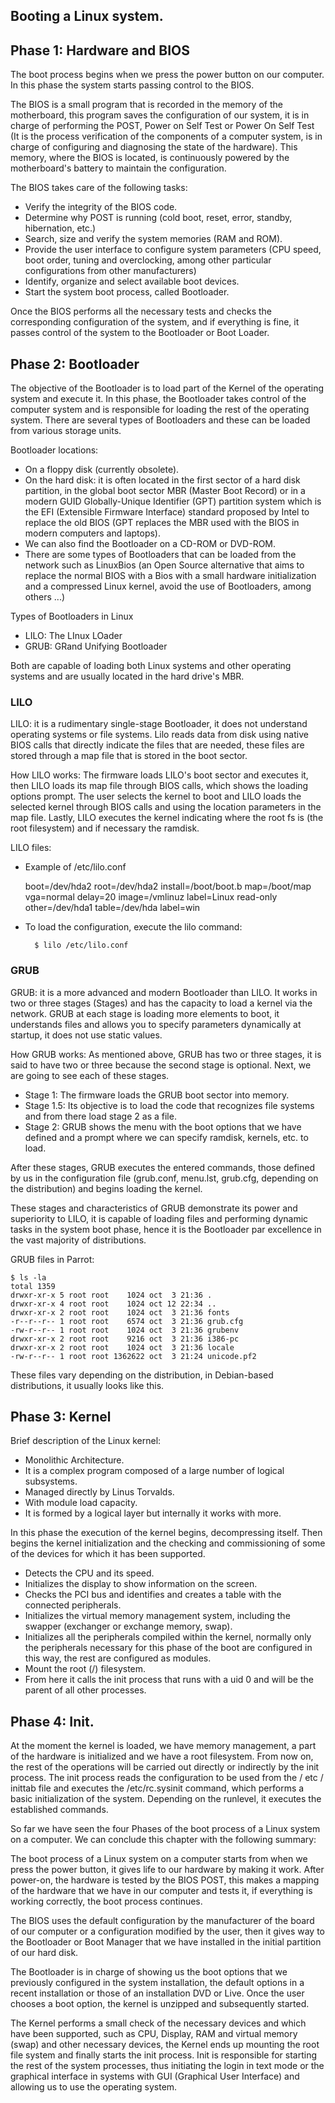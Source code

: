## Booting a Linux system.

## Phase 1: Hardware and BIOS

The boot process begins when we press the power button on our computer. In this phase the system starts passing control to the BIOS.

The BIOS is a small program that is recorded in the memory of the motherboard, this program saves the configuration of our system, it is in charge of performing the POST, Power on Self Test or Power On Self Test (It is the process verification of the components of a computer system, is in charge of configuring and diagnosing the state of the hardware). This memory, where the BIOS is located, is continuously powered by the motherboard's battery to maintain the configuration.

The BIOS takes care of the following tasks:

  - Verify the integrity of the BIOS code.
  - Determine why POST is running (cold boot, reset, error, standby, hibernation, etc.)
  - Search, size and verify the system memories (RAM and ROM).
  - Provide the user interface to configure system parameters (CPU speed, boot order, tuning and overclocking, among other particular configurations from other manufacturers)
  - Identify, organize and select available boot devices.
  - Start the system boot process, called Bootloader.

Once the BIOS performs all the necessary tests and checks the corresponding configuration of the system, and if everything is fine, it passes control of the system to the Bootloader or Boot Loader.

## Phase 2: Bootloader

The objective of the Bootloader is to load part of the Kernel of the operating system and execute it. In this phase, the Bootloader takes control of the computer system and is responsible for loading the rest of the operating system. There are several types of Bootloaders and these can be loaded from various storage units.

Bootloader locations:

  - On a floppy disk (currently obsolete).
  - On the hard disk: it is often located in the first sector of a hard disk partition, in the global boot sector MBR (Master Boot Record) or in a modern GUID Globally-Unique Identifier (GPT) partition system which is the EFI (Extensible Firmware Interface) standard proposed by Intel to replace the old BIOS (GPT replaces the MBR used with the BIOS in modern computers and laptops).
  - We can also find the Bootloader on a CD-ROM or DVD-ROM.
  - There are some types of Bootloaders that can be loaded from the network such as LinuxBios (an Open Source alternative that aims to replace the normal BIOS with a Bios with a small hardware initialization and a compressed Linux kernel, avoid the use of Bootloaders, among others ...)

Types of Bootloaders in Linux

  - LILO: The LInux LOader
  - GRUB: GRand Unifying Bootloader

Both are capable of loading both Linux systems and other operating systems and are usually located in the hard drive's MBR.

### LILO
LILO: it is a rudimentary single-stage Bootloader, it does not understand operating systems or file systems. Lilo reads data from disk using native BIOS calls that directly indicate the files that are needed, these files are stored through a map file that is stored in the boot sector.

How LILO works: The firmware loads LILO's boot sector and executes it, then LILO loads its map file through BIOS calls, which shows the loading options prompt. The user selects the kernel to boot and LILO loads the selected kernel through BIOS calls and using the location parameters in the map file. Lastly, LILO executes the kernel indicating where the root fs is (the root filesystem) and if necessary the ramdisk.

LILO files:

- Example of /etc/lilo.conf

    boot=/dev/hda2
    root=/dev/hda2
    install=/boot/boot.b
    map=/boot/map
    vga=normal
    delay=20
    image=/vmlinuz
    label=Linux
    read-only
    other=/dev/hda1
    table=/dev/hda
    label=win

- To load the configuration, execute the lilo command:

        $ lilo /etc/lilo.conf

### GRUB

GRUB: it is a more advanced and modern Bootloader than LILO. It works in two or three stages (Stages) and has the capacity to load a kernel via the network. GRUB at each stage is loading more elements to boot, it understands files and allows you to specify parameters dynamically at startup, it does not use static values.

How GRUB works: As mentioned above, GRUB has two or three stages, it is said to have two or three because the second stage is optional. Next, we are going to see each of these stages.

- Stage 1: The firmware loads the GRUB boot sector into memory.
- Stage 1.5: Its objective is to load the code that recognizes file systems and from there load stage 2 as a file.
- Stage 2: GRUB shows the menu with the boot options that we have defined and a prompt where we can specify ramdisk, kernels, etc. to load.

After these stages, GRUB executes the entered commands, those defined by us in the configuration file (grub.conf, menu.lst, grub.cfg, depending on the distribution) and begins loading the kernel.

These stages and characteristics of GRUB demonstrate its power and superiority to LILO, it is capable of loading files and performing dynamic tasks in the system boot phase, hence it is the Bootloader par excellence in the vast majority of distributions.

GRUB files in Parrot:

	$ ls -la
	total 1359
	drwxr-xr-x 5 root root    1024 oct  3 21:36 .
	drwxr-xr-x 4 root root    1024 oct 12 22:34 ..
	drwxr-xr-x 2 root root    1024 oct  3 21:36 fonts
	-r--r--r-- 1 root root    6574 oct  3 21:36 grub.cfg
	-rw-r--r-- 1 root root    1024 oct  3 21:36 grubenv
	drwxr-xr-x 2 root root    9216 oct  3 21:36 i386-pc
	drwxr-xr-x 2 root root    1024 oct  3 21:36 locale
	-rw-r--r-- 1 root root 1362622 oct  3 21:24 unicode.pf2

These files vary depending on the distribution, in Debian-based distributions, it usually looks like this.

## Phase 3: Kernel

Brief description of the Linux kernel:

  - Monolithic Architecture.
  - It is a complex program composed of a large number of logical subsystems.
  - Managed directly by Linus Torvalds.
  - With module load capacity.
  - It is formed by a logical layer but internally it works with more.


In this phase the execution of the kernel begins, decompressing itself. Then begins the kernel initialization and the checking and commissioning of some of the devices for which it has been supported.

  - Detects the CPU and its speed.
  - Initializes the display to show information on the screen.
  - Checks the PCI bus and identifies and creates a table with the connected peripherals.
  - Initializes the virtual memory management system, including the swapper (exchanger or exchange memory, swap).
  - Initializes all the peripherals compiled within the kernel, normally only the peripherals necessary for this phase of the boot are configured in this way, the rest are configured as modules.
  - Mount the root (/) filesystem.
  - From here it calls the init process that runs with a uid 0 and will be the parent of all other processes.

## Phase 4: Init.

At the moment the kernel is loaded, we have memory management, a part of the hardware is initialized and we have a root filesystem. From now on, the rest of the operations will be carried out directly or indirectly by the init process. The init process reads the configuration to be used from the / etc / inittab file and executes the /etc/rc.sysinit command, which performs a basic initialization of the system. Depending on the runlevel, it executes the established commands.

So far we have seen the four Phases of the boot process of a Linux system on a computer. We can conclude this chapter with the following summary:

The boot process of a Linux system on a computer starts from when we press the power button, it gives life to our hardware by making it work. After power-on, the hardware is tested by the BIOS POST, this makes a mapping of the hardware that we have in our computer and tests it, if everything is working correctly, the boot process continues.

The BIOS uses the default configuration by the manufacturer of the board of our computer or a configuration modified by the user, then it gives way to the Bootloader or Boot Manager that we have installed in the initial partition of our hard disk.

The Bootloader is in charge of showing us the boot options that we previously configured in the system installation, the default options in a recent installation or those of an installation DVD or Live. Once the user chooses a boot option, the kernel is unzipped and subsequently started.

The Kernel performs a small check of the necessary devices and which have been supported, such as CPU, Display, RAM and virtual memory (swap) and other necessary devices, the Kernel ends up mounting the root file system and finally starts the init process. Init is responsible for starting the rest of the system processes, thus initiating the login in text mode or the graphical interface in systems with GUI (Graphical User Interface) and allowing us to use the operating system.